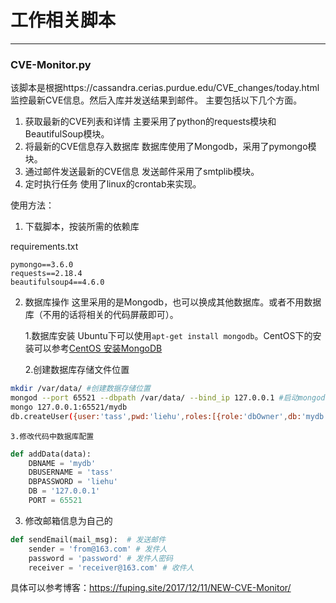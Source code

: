 # 工作相关脚本


***
### CVE-Monitor.py
该脚本是根据https://cassandra.cerias.purdue.edu/CVE_changes/today.html 监控最新CVE信息。然后入库并发送结果到邮件。
主要包括以下几个方面。
1. 获取最新的CVE列表和详情
主要采用了python的requests模块和BeautifulSoup模块。
2. 将最新的CVE信息存入数据库
数据库使用了Mongodb，采用了pymongo模块。
3. 通过邮件发送最新的CVE信息
发送邮件采用了smtplib模块。
4. 定时执行任务
使用了linux的crontab来实现。



使用方法：

1. 下载脚本，按装所需的依赖库

requirements.txt
```
pymongo==3.6.0
requests==2.18.4
beautifulsoup4==4.6.0
```
2. 数据库操作
	这里采用的是Mongodb，也可以换成其他数据库。或者不用数据库（不用的话将相关的代码屏蔽即可）。
    
    1.数据库安装
	Ubuntu下可以使用`apt-get install mongodb`。CentOS下的安装可以参考[CentOS 安装MongoDB](http://blog.csdn.net/yima1006/article/details/9840239)
    
    2.创建数据库存储文件位置
```bash
mkdir /var/data/ #创建数据存储位置
mongod --port 65521 --dbpath /var/data/ --bind_ip 127.0.0.1 #启动mongodb，指定端口和路径，且仅本机可连
mongo 127.0.0.1:65521/mydb 
db.createUser({user:'tass',pwd:'liehu',roles:[{role:'dbOwner',db:'mydb'}]}) #添加认证
```

    3.修改代码中数据库配置
```python
def addData(data):
    DBNAME = 'mydb'
    DBUSERNAME = 'tass'
    DBPASSWORD = 'liehu'
    DB = '127.0.0.1'
    PORT = 65521
```
3. 修改邮箱信息为自己的

```python
def sendEmail(mail_msg):  # 发送邮件
    sender = 'from@163.com' # 发件人
    password = 'password' # 发件人密码
    receiver = 'receiver@163.com' # 收件人
```
具体可以参考博客：https://fuping.site/2017/12/11/NEW-CVE-Monitor/

